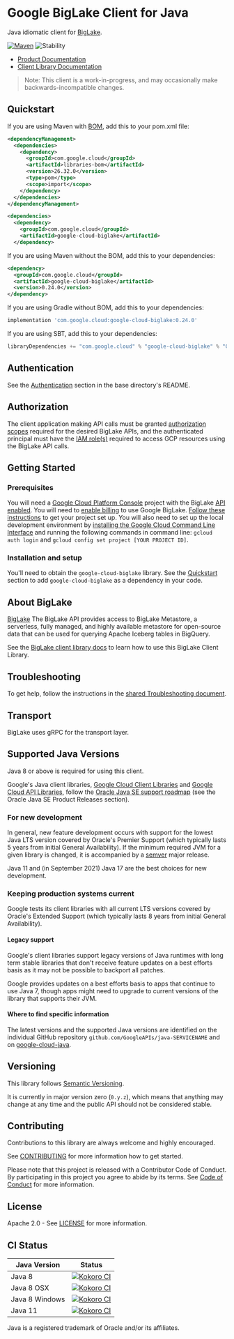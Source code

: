 # Google BigLake Client for Java

Java idiomatic client for [BigLake][product-docs].

[![Maven][maven-version-image]][maven-version-link]
![Stability][stability-image]

- [Product Documentation][product-docs]
- [Client Library Documentation][javadocs]

> Note: This client is a work-in-progress, and may occasionally
> make backwards-incompatible changes.


## Quickstart


If you are using Maven with [BOM][libraries-bom], add this to your pom.xml file:

```xml
<dependencyManagement>
  <dependencies>
    <dependency>
      <groupId>com.google.cloud</groupId>
      <artifactId>libraries-bom</artifactId>
      <version>26.32.0</version>
      <type>pom</type>
      <scope>import</scope>
    </dependency>
  </dependencies>
</dependencyManagement>

<dependencies>
  <dependency>
    <groupId>com.google.cloud</groupId>
    <artifactId>google-cloud-biglake</artifactId>
  </dependency>
```

If you are using Maven without the BOM, add this to your dependencies:

<!-- {x-version-update-start:google-cloud-biglake:released} -->

```xml
<dependency>
  <groupId>com.google.cloud</groupId>
  <artifactId>google-cloud-biglake</artifactId>
  <version>0.24.0</version>
</dependency>
```

If you are using Gradle without BOM, add this to your dependencies:

```Groovy
implementation 'com.google.cloud:google-cloud-biglake:0.24.0'
```

If you are using SBT, add this to your dependencies:

```Scala
libraryDependencies += "com.google.cloud" % "google-cloud-biglake" % "0.24.0"
```
<!-- {x-version-update-end} -->

## Authentication

See the [Authentication][authentication] section in the base directory's README.

## Authorization

The client application making API calls must be granted [authorization scopes][auth-scopes] required for the desired BigLake APIs, and the authenticated principal must have the [IAM role(s)][predefined-iam-roles] required to access GCP resources using the BigLake API calls.

## Getting Started

### Prerequisites

You will need a [Google Cloud Platform Console][developer-console] project with the BigLake [API enabled][enable-api].
You will need to [enable billing][enable-billing] to use Google BigLake.
[Follow these instructions][create-project] to get your project set up. You will also need to set up the local development environment by
[installing the Google Cloud Command Line Interface][cloud-cli] and running the following commands in command line:
`gcloud auth login` and `gcloud config set project [YOUR PROJECT ID]`.

### Installation and setup

You'll need to obtain the `google-cloud-biglake` library.  See the [Quickstart](#quickstart) section
to add `google-cloud-biglake` as a dependency in your code.

## About BigLake


[BigLake][product-docs] The BigLake API provides access to BigLake Metastore, a serverless, fully managed, and highly available metastore for open-source data that can be used for querying Apache Iceberg tables in BigQuery.

See the [BigLake client library docs][javadocs] to learn how to
use this BigLake Client Library.






## Troubleshooting

To get help, follow the instructions in the [shared Troubleshooting document][troubleshooting].

## Transport

BigLake uses gRPC for the transport layer.

## Supported Java Versions

Java 8 or above is required for using this client.

Google's Java client libraries,
[Google Cloud Client Libraries][cloudlibs]
and
[Google Cloud API Libraries][apilibs],
follow the
[Oracle Java SE support roadmap][oracle]
(see the Oracle Java SE Product Releases section).

### For new development

In general, new feature development occurs with support for the lowest Java
LTS version covered by  Oracle's Premier Support (which typically lasts 5 years
from initial General Availability). If the minimum required JVM for a given
library is changed, it is accompanied by a [semver][semver] major release.

Java 11 and (in September 2021) Java 17 are the best choices for new
development.

### Keeping production systems current

Google tests its client libraries with all current LTS versions covered by
Oracle's Extended Support (which typically lasts 8 years from initial
General Availability).

#### Legacy support

Google's client libraries support legacy versions of Java runtimes with long
term stable libraries that don't receive feature updates on a best efforts basis
as it may not be possible to backport all patches.

Google provides updates on a best efforts basis to apps that continue to use
Java 7, though apps might need to upgrade to current versions of the library
that supports their JVM.

#### Where to find specific information

The latest versions and the supported Java versions are identified on
the individual GitHub repository `github.com/GoogleAPIs/java-SERVICENAME`
and on [google-cloud-java][g-c-j].

## Versioning


This library follows [Semantic Versioning](http://semver.org/).


It is currently in major version zero (``0.y.z``), which means that anything may change at any time
and the public API should not be considered stable.


## Contributing


Contributions to this library are always welcome and highly encouraged.

See [CONTRIBUTING][contributing] for more information how to get started.

Please note that this project is released with a Contributor Code of Conduct. By participating in
this project you agree to abide by its terms. See [Code of Conduct][code-of-conduct] for more
information.


## License

Apache 2.0 - See [LICENSE][license] for more information.

## CI Status

Java Version | Status
------------ | ------
Java 8 | [![Kokoro CI][kokoro-badge-image-2]][kokoro-badge-link-2]
Java 8 OSX | [![Kokoro CI][kokoro-badge-image-3]][kokoro-badge-link-3]
Java 8 Windows | [![Kokoro CI][kokoro-badge-image-4]][kokoro-badge-link-4]
Java 11 | [![Kokoro CI][kokoro-badge-image-5]][kokoro-badge-link-5]

Java is a registered trademark of Oracle and/or its affiliates.

[product-docs]: https://cloud.google.com/biglake
[javadocs]: https://cloud.google.com/java/docs/reference/google-cloud-biglake/latest/overview
[kokoro-badge-image-1]: http://storage.googleapis.com/cloud-devrel-public/java/badges/java-biglake/java7.svg
[kokoro-badge-link-1]: http://storage.googleapis.com/cloud-devrel-public/java/badges/java-biglake/java7.html
[kokoro-badge-image-2]: http://storage.googleapis.com/cloud-devrel-public/java/badges/java-biglake/java8.svg
[kokoro-badge-link-2]: http://storage.googleapis.com/cloud-devrel-public/java/badges/java-biglake/java8.html
[kokoro-badge-image-3]: http://storage.googleapis.com/cloud-devrel-public/java/badges/java-biglake/java8-osx.svg
[kokoro-badge-link-3]: http://storage.googleapis.com/cloud-devrel-public/java/badges/java-biglake/java8-osx.html
[kokoro-badge-image-4]: http://storage.googleapis.com/cloud-devrel-public/java/badges/java-biglake/java8-win.svg
[kokoro-badge-link-4]: http://storage.googleapis.com/cloud-devrel-public/java/badges/java-biglake/java8-win.html
[kokoro-badge-image-5]: http://storage.googleapis.com/cloud-devrel-public/java/badges/java-biglake/java11.svg
[kokoro-badge-link-5]: http://storage.googleapis.com/cloud-devrel-public/java/badges/java-biglake/java11.html
[stability-image]: https://img.shields.io/badge/stability-preview-yellow
[maven-version-image]: https://img.shields.io/maven-central/v/com.google.cloud/google-cloud-biglake.svg
[maven-version-link]: https://central.sonatype.com/artifact/com.google.cloud/google-cloud-biglake/0.23.0
[authentication]: https://github.com/googleapis/google-cloud-java#authentication
[auth-scopes]: https://developers.google.com/identity/protocols/oauth2/scopes
[predefined-iam-roles]: https://cloud.google.com/iam/docs/understanding-roles#predefined_roles
[iam-policy]: https://cloud.google.com/iam/docs/overview#cloud-iam-policy
[developer-console]: https://console.developers.google.com/
[create-project]: https://cloud.google.com/resource-manager/docs/creating-managing-projects
[cloud-cli]: https://cloud.google.com/cli
[troubleshooting]: https://github.com/googleapis/google-cloud-java/blob/main/TROUBLESHOOTING.md
[contributing]: https://github.com/googleapis/java-biglake/blob/main/CONTRIBUTING.md
[code-of-conduct]: https://github.com/googleapis/java-biglake/blob/main/CODE_OF_CONDUCT.md#contributor-code-of-conduct
[license]: https://github.com/googleapis/java-biglake/blob/main/LICENSE
[enable-billing]: https://cloud.google.com/apis/docs/getting-started#enabling_billing
[enable-api]: https://console.cloud.google.com/flows/enableapi?apiid=biglake.googleapis.com
[libraries-bom]: https://github.com/GoogleCloudPlatform/cloud-opensource-java/wiki/The-Google-Cloud-Platform-Libraries-BOM
[shell_img]: https://gstatic.com/cloudssh/images/open-btn.png

[semver]: https://semver.org/
[cloudlibs]: https://cloud.google.com/apis/docs/client-libraries-explained
[apilibs]: https://cloud.google.com/apis/docs/client-libraries-explained#google_api_client_libraries
[oracle]: https://www.oracle.com/java/technologies/java-se-support-roadmap.html
[g-c-j]: http://github.com/googleapis/google-cloud-java
